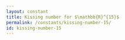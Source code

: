 ```yaml
---
layout: constant
title: Kissing number for $\mathbb{R}^{15}$
permalink: /constants/kissing-number-15/
id: kissing-number-15
---
```

